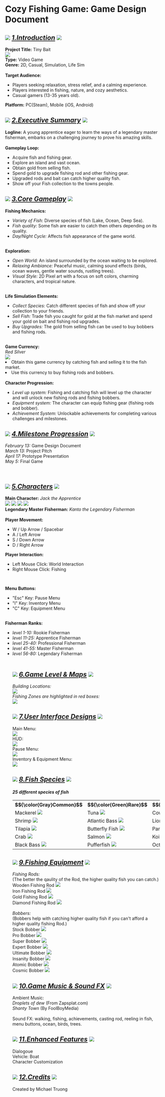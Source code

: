 # Cozy Fishing Game: Game Design Document

<h2 align = left>
<img src = "https://file.garden/Z14ay7uwgmBSW3CE/torch.gif">
<u><i>1.Introduction</i></u> 
<img src = "https://file.garden/Z14ay7uwgmBSW3CE/torch.gif">
</h2>

<p>
<b>Project Title:</b> Tiny Bait
<br>
<img src = "https://file.garden/Z14ay7uwgmBSW3CE/mm_Title.png">
<br>
<b>Type:</b> Video Game
<br>
<b>Genre:</b> 2D, Casual, Simulation, Life Sim
<br>
<br>
<b>Target Audience:</b> 
<ul>
    <li>Players seeking relaxation, stress relief, and a calming experience.</li>
    <li>Players interested in fishing, nature, and cozy aesthetics.</li>
    <li>Casual gamers (13-35 years old).</li>
</ul>
<b>Platform:</b> PC(Steam), Mobile (iOS, Android)
</p>


<h2 align = left>
<img src = "https://file.garden/Z14ay7uwgmBSW3CE/torch.gif">
<u><i>2.Executive Summary</i></u> 
<img src = "https://file.garden/Z14ay7uwgmBSW3CE/torch.gif">
</h2>


<p>
<b>Logline:</b> A young apprentice eager to learn the ways of a legendary master 
fisherman, embarks on a challenging journey to prove his amazing skills.
<br>
<br>
    <b>Gameplay Loop:</b> 
<br>
<ul>
    <li>Acquire fish and fishing gear.</li>
    <li>Explore an island and vast ocean.</li>
    <li>Obtain gold from selling fish.</li>
    <li>Spend gold to upgrade fishing rod and other fishing gear.</li>
    <li>Upgraded rods and bait can catch higher quality fish.</li>
    <li>Show off your Fish collection to the towns people.</li>
</ul>
</p>


<h2 align = left>
<img src = "https://file.garden/Z14ay7uwgmBSW3CE/torch.gif">
<u><i>3.Core Gameplay</i></u>
<img src = "https://file.garden/Z14ay7uwgmBSW3CE/torch.gif">

</h2>

<p>
<b>Fishing Mechanics:</b>
<ul>
    <li><i>Variety of Fish:</i> Diverse species of fish (Lake, Ocean, Deep Sea).</li>
    <li><i>Fish quality:</i> Some fish are easier to catch then others depending on its quality.</li>
    <li><i>Day/Night Cycle:</i> Affects fish appearance of the game world.</li>
</ul>
<br>
<b>Exploration:</b> 
<ul>
    <li><i>Open World:</i> An island surrounded by the ocean waiting to be explored.</li>
    <li><i>Relaxing Ambiance:</i> Peaceful music, calming sound effects (birds, 
    ocean waves, gentle water sounds, rustling trees).</li>
    <li><i>Visual Style:</i> 2D Pixel art with a focus on soft colors, charming characters, and tropical nature.</li>
</ul>
<br>
<b>Life Simulation Elements:</b>
<ul>
    <li><i>Collect Species:</i> Catch different species of fish and show off your collection to your friends.</li>
    <li><i>Sell Fish:</i> Trade fish you caught for gold at the fish market and spend your gold on bait and fishing rod upgrades.</li>
    <li><i>Buy Upgrades:</i> The gold from selling fish can be used to buy bobbers and fishing rods.</li>
</ul>
<br>
<b>Game Currency:</b> 
<br>
<i>Red Silver</i>
<br>
<img src = "https://file.garden/Z14ay7uwgmBSW3CE/Red_Coin.gif">
<li>Obtain this game currency by catching fish and selling it to the fish market.</li>
<li>Use this currency to buy fishing rods and bobbers.</li>
<br>
<b>Character Progression:</b>
<ul>
    <li><i>Level up system:</i> Fishing and catching fish will level up the character and will unlock new fishing rods and fishing bobbers.</li>
    <li><i>Equipment system:</i> The character can equip fishing gear (fishing rods and bobber).
    </li>
    <li><i>Achievement System:</i> Unlockable achievements for completing various challenges and milestones.</li>
</ul>
</p>

<h2 align = left>
<img src = "https://file.garden/Z14ay7uwgmBSW3CE/torch.gif">
<u><i>4.Milestone Progression</i></u>
<img src = "https://file.garden/Z14ay7uwgmBSW3CE/torch.gif">
</h2>

<p>
<i>February 13:</i> Game Design Document
<br>
<i>March 13:</i> Project Pitch
<br>
<i>April 17:</i> Prototype Presentation
<br>
<i>May 5:</i> Final Game
</p>
<br>

<h2 align = left>
<img src = "https://file.garden/Z14ay7uwgmBSW3CE/torch.gif">
<u><i>5.Characters</i></u>
<img src = "https://file.garden/Z14ay7uwgmBSW3CE/torch.gif">
</h2>

<p>
<b>Main Character:</b> <i>Jack the Apprentice</i>
<br>
<img src = "https://file.garden/Z14ay7uwgmBSW3CE/front_Walking_Animation.gif">
<img src = "https://file.garden/Z14ay7uwgmBSW3CE/back_Walking_Animation.gif">
<img src = "https://file.garden/Z14ay7uwgmBSW3CE/left_Walking_Animation.gif">
<img src = "https://file.garden/Z14ay7uwgmBSW3CE/right_Walking_Animation.gif">


<br>
<b>Legendary Master Fisherman:</b> <i>Kanto the Legendary Fisherman</i>
<br>
<br>
<b>Player Movement:</b> 
<ul>
    <li>W / Up Arrow / Spacebar</li>
    <li>A / Left Arrow </li>
    <li>S / Down Arrow </li>
    <li>D / Right Arrow </li>
</ul>

<b>Player Interaction:</b> 
<ul>
    <li>Left Mouse Click: World Interaction</li>
    <li>Right Mouse Click: Fishing</li>
</ul>
<br>

<b>Menu Buttons:</b> 
<ul>
    <li>"Esc" Key: Pause Menu</li>
    <li>"I" Key: Inventory Menu</li>
    <li>"C" Key: Equipment Menu</li>
</ul>
<br>
<b>Fisherman Ranks:</b>
<ul>
    <li><i>level 1-10:</i> Rookie Fisherman</li>
    <li><i>level 11-25:</i> Apprentice Fisherman</li>
    <li><i>level 25-40:</i> Professional Fisherman</li>
    <li><i>level 41-55:</i> Master Fisherman</li>
    <li><i>level 56-80:</i> Legendary Fisherman</li>
<br>


<h2 align = left>
<img src = "https://file.garden/Z14ay7uwgmBSW3CE/torch.gif">
<u><i>6.Game Level & Maps</i></u>
<img src = "https://file.garden/Z14ay7uwgmBSW3CE/torch.gif">
</h2>
<p>
<i>Building Locations:</i>
<br>
<img src = "https://file.garden/Z14ay7uwgmBSW3CE/Island_Level_Concept_1_With_location.png">
<br>
<i>Fishing Zones are highlighted in red boxes:</i>
<br>
<img src = "https://file.garden/Z14ay7uwgmBSW3CE/Fishing_Zones.png">
</p>

<h2 align = left>
<img src = "https://file.garden/Z14ay7uwgmBSW3CE/torch.gif">
<u><i>7.User Interface Designs</i></u>
<img src = "https://file.garden/Z14ay7uwgmBSW3CE/torch.gif">
</h2>

<p>
Main Menu:
<br>
<img src = "https://file.garden/Z14ay7uwgmBSW3CE/main_Menu_Concept.png">
<br>
HUD:
<br>
<img src = "https://file.garden/Z14ay7uwgmBSW3CE/In_Game_UI_Concept.png">
<br>
Pause Menu:
<br>
<img src = "https://file.garden/Z14ay7uwgmBSW3CE/Pause_Menu.png">
<br>
Inventory & Equipment Menu:
<br>
<img src = "https://file.garden/Z14ay7uwgmBSW3CE/Inventory_Menu_Concept_2.png">






</p>

<h2 align = left>
<img src = "https://file.garden/Z14ay7uwgmBSW3CE/torch.gif">
<u><i>8.Fish Species</i></u>
<img src = "https://file.garden/Z14ay7uwgmBSW3CE/torch.gif">
</h2>

<h4><i>25 different species of fish</i></h4>

<table>
<tr>
<th>$${\color{Gray}Common}$$</th>
<th>$${\color{Green}Rare}$$</th>
<th>$${\color{Blue}Unique}$$</th>
<th>$${\color{Purple}Elite}$$</th>
<th>$${\color{Orange}Mythic}$$</th>
</tr>
<tr>
    <td>Mackerel <img src = https://file.garden/Z14ay7uwgmBSW3CE/Fish%20Species%2016x16/Mackerel_Fish.png ></td>
    <td>Tuna <img src = "https://file.garden/Z14ay7uwgmBSW3CE/Tuna.png"></td>
    <td>Cow Fish <img src = "https://file.garden/Z14ay7uwgmBSW3CE/Cow_Fish.png"></td>
    <td>Clown Fish <img src = "https://file.garden/Z14ay7uwgmBSW3CE/Clown_Fish.png"></td>
    <td>Axolotl <img src = "https://file.garden/Z14ay7uwgmBSW3CE/Axolotl.png"></td>
</tr>
<tr>
    <td>Shrimp <img src ="https://file.garden/Z14ay7uwgmBSW3CE/Shrimp.png"></td>
    <td>Atlantic Bass <img src = "https://file.garden/Z14ay7uwgmBSW3CE/Atlantic_Bass.png"></td>
    <td>Lion Fish <img src = "https://file.garden/Z14ay7uwgmBSW3CE/Lion_Fish.png"></td>
    <td>Angel Fish <img src = "https://file.garden/Z14ay7uwgmBSW3CE/AngelFish.png"></td>
    <td>Angler Fish <img src = "https://file.garden/Z14ay7uwgmBSW3CE/Anglerfish.png"></td>
</tr>
<tr>
    <td>Tilapia <img src = "https://file.garden/Z14ay7uwgmBSW3CE/Tilapia.png"></td>
    <td>Butterfly Fish <img src = "https://file.garden/Z14ay7uwgmBSW3CE/Butterfly_Fish.png"></td>
    <td>Parrot Fish <img src = https://file.garden/Z14ay7uwgmBSW3CE/Parrot_Fish.png></td>
    <td>King Salmon <img src = "https://file.garden/Z14ay7uwgmBSW3CE/King_Salmon.png"></td>
    <td>Black Goldfish <img src = "https://file.garden/Z14ay7uwgmBSW3CE/Black_Goldfish.png"></td>

</tr>
<tr>
<td>Crab <img src = "https://file.garden/Z14ay7uwgmBSW3CE/Crab.png"></td>
<td>Salmon <img src ="https://file.garden/Z14ay7uwgmBSW3CE/Salmon.png"></td>
<td>Koi <img src = "https://file.garden/Z14ay7uwgmBSW3CE/Koi.png"></td>
<td>Piranha <img src = "https://file.garden/Z14ay7uwgmBSW3CE/Piranha.png"></td>
<td>Gray Shark <img src ="https://file.garden/Z14ay7uwgmBSW3CE/Gray_Shark.png"></td>

</tr>
<tr>
<td>Black Bass <img src = "https://file.garden/Z14ay7uwgmBSW3CE/Black_Bass.png"></td>
<td>Pufferfish <img src = "https://file.garden/Z14ay7uwgmBSW3CE/Pufferfish.png"></td>
<td>Octopus <img src = "https://file.garden/Z14ay7uwgmBSW3CE/Octopus.png"></td>
<td>Eel <img src = "https://file.garden/Z14ay7uwgmBSW3CE/Eel.png"></td>
<td>Blue Lobster <img src = "https://file.garden/Z14ay7uwgmBSW3CE/Blue_Lobster.png"></td>
</tr>


</table>

<h2 align = left>
<img src = "https://file.garden/Z14ay7uwgmBSW3CE/torch.gif">
<u><i>9.Fishing Equipment</i></u>
<img src = "https://file.garden/Z14ay7uwgmBSW3CE/torch.gif">
</h2>
<p>
<i>Fishing Rods:</i>
<br>
(The better the qaulity of the Rod, the higher quality fish you can catch.)
<br>
Wooden Fishing Rod
<img src = "https://file.garden/Z14ay7uwgmBSW3CE/Basic_Rod_1.png">
<br>
Iron Fishing Rod
<img src = "https://file.garden/Z14ay7uwgmBSW3CE/Basic_Rod_2.png">
<br>
Gold Fishing Rod
<img src = "https://file.garden/Z14ay7uwgmBSW3CE/Basic_Rod_3.png">
<br>
Diamond Fishing Rod
<img src = "https://file.garden/Z14ay7uwgmBSW3CE/Basic_Rod_4.png">
<br>
<br>
<i>Bobbers:</i>
<br>
(Bobbers help with catching higher quality fish if you can't afford a higher quality fishing Rod.)
<br>
Stock Bobber <img src = "https://file.garden/Z14ay7uwgmBSW3CE/Bobber_1.png">
<br>
Pro Bobber <img src = "https://file.garden/Z14ay7uwgmBSW3CE/Bobber_2.png">
<br>
Super Bobber <img src ="https://file.garden/Z14ay7uwgmBSW3CE/Bobber_3.png">
<br>
Expert Bobber <img src = "https://file.garden/Z14ay7uwgmBSW3CE/Bobber_4.png">
<br>
Ultimate Bobber <img src = "https://file.garden/Z14ay7uwgmBSW3CE/Bobber_5.png">
<br>
Insanity Bobber <img src = "https://file.garden/Z14ay7uwgmBSW3CE/Bobber_6.png">
<br>
Atomic Bobber <img src = "https://file.garden/Z14ay7uwgmBSW3CE/Bobber_7.png">
<br>
Cosmic Bobber <img src = "https://file.garden/Z14ay7uwgmBSW3CE/Bobber_8.png">






</p>
<h2 align = left>
<img src = "https://file.garden/Z14ay7uwgmBSW3CE/torch.gif">
<u><i>10.Game Music & Sound FX</i></u>
<img src = "https://file.garden/Z14ay7uwgmBSW3CE/torch.gif">
</h2>

<p>
Ambient Music:
<br>
<i>Droplets of dew</i> (From Zapsplat.com)
<br>
<i>Shanty Town</i> (By FoolBoyMedia)
<br>
<br>
Sound FX: walking, fishing, achievements, casting rod, reeling in fish, 
menu buttons, ocean, birds, trees.
<br>


</p>

<h2 align = left>
<img src = "https://file.garden/Z14ay7uwgmBSW3CE/torch.gif">
<u><i>11.Enhanced Features</i></u>
<img src = "https://file.garden/Z14ay7uwgmBSW3CE/torch.gif">
</h2>
<p>
Dialogoue
<br>
Vehicle: Boat
<br>
Character Customization
</p>

</p>

<h2 align = left>
<img src = "https://file.garden/Z14ay7uwgmBSW3CE/torch.gif">
<u><i>12.Credits</i></u>
<img src = "https://file.garden/Z14ay7uwgmBSW3CE/torch.gif">
</h2>
<p>
Created by Michael Truong
</p>











